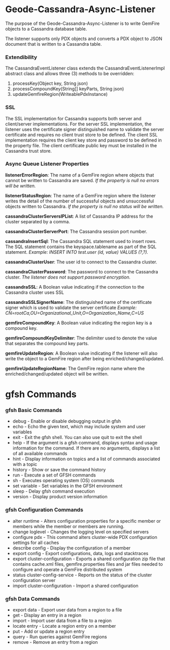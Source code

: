 # Geode-Cassandra-Async-Listener

The purpose of the Geode-Cassandra-Async-Listener is to write GemFire objects to a Cassandra database table. 

The listener supports only PDX objects and converts a PDX object to JSON document that is written to a Cassandra table. 

### Extendibility
The CassandraEventListener class extends the CassandraEventListenerImpl abstract class and allows three (3) methods to be overridden:
1.	processKey(Object key, String json) 
2.	processCompoundKey(String[] keyParts, String json)
3.	updateGemfireRegion(WriteablePdxInstance)

### SSL
The SSL implementation for Cassandra supports both server and client/server implementations. 
For the server SSL implementation, the listener uses the certificate signer distinguished name to validate the server certificate and requires no client trust store to be defined. 
The client SSL implementation requires the client key store and password to be defined in the property file. 
The client certificate public key must be installed in the Cassandra trust store.

### Async Queue Listener Properties

**listenerErrorRegion**: The name of a GemFire region where objects that cannot be written to Cassandra are saved. 
*If the property is null no errors will be written.*

**listenerStatusRegion**: The name of a GemFire region where the listener writes the detail of the number of successful objects and unsuccessful objects written to Cassandra. 
*If the property is null no status will be written.*

**cassandraClusterServersIPList**: A list of Cassandra IP address for the cluster separated by a comma.

**cassandraClusterServerPort**: The Cassandra session port number.

**cassandraInsertSql**: The Cassandra SQL statement used to insert rows. The SQL statement contains the keyspace.tablename as part of the SQL statement.
*Example: INSERT INTO test.user (id, value) VALUES (?,?).*

**cassandraClusterUser**: The user id to connect to the Cassandra cluster.

**cassandraClusterPassword**: The password to connect to the Cassandra cluster.
*The listener does not support password encryption.*

**cassandraSSL**: A Boolean value indicating if the connection to the Cassandra cluster uses SSL

**cassandraSSLSignerName**: The distinguished name of the certificate signer which is used to validate the server certificate
*Example: CN=rootCa,OU=Organizational_Unit,O=Organization_Name,C=US*

**gemfireCompoundKey**: A Boolean value indicating the region key is a compound key.

**gemfireCompoundKeyDelimiter**: The delimiter used to denote the value that separates the compound key parts. 

**gemfireUpdateRegion**: A Boolean value indicating if the listener will also write the object to a GemFire region after being enriched/changed/updated.

**gemfireUpdateRegionName**: The GemFire region name where the enriched/changed/updated object will be written.

# gfsh Commands

### gfsh Basic Commands
* debug - Enable or disable debugging output in gfsh
* echo - Echo the given text, which may include system and user variables
* exit - Exit the gfsh shell. You can also use quit to exit the shell
* help - If the argument is a gfsh command, displays syntax and usage information for the command. If there are no arguments, displays a list of all available commands
* hint - Display information on topics and a list of commands associated with a topic
* history - Show or save the command history
* run - Execute a set of GFSH commands
* sh - Executes operating system (OS) commands
* set variable - Set variables in the GFSH environment
* sleep - Delay gfsh command execution
* version - Display product version information

### gfsh Configuration Commands
* alter runtime - Alters configuration properties for a specific member or members while the member or members are running.
* change loglevel - Changes the logging level on specified servers
* configure pdx - This command alters cluster-wide PDX configuration settings for all caches
* describe config - Display the configuration of a member
* export config - Export configurations, data, logs and stacktraces
* export cluster-configuration - Exports a shared configuration zip file that contains cache.xml files,  gemfire.properties files and jar files needed to configure and operate a GemFire distributed system
* status cluster-config-service - Reports on the status of the cluster configuration server
* import cluster-configuration - Import a shared configuration

### gfsh Data Commands
* export data - Export user data from a region to a file
* get - Display an entry in a region
* import - Import user data from a file to a region
* locate entry - Locate a region entry on a member
* put - Add or update a region entry
* query - Run queries against GemFire regions
* remove - Remove an entry from a region
